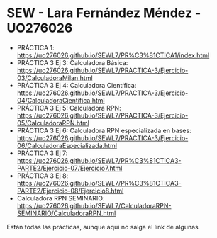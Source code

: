 # SEW - Lara Fernández Méndez - UO276026
- PRÁCTICA 1: https://uo276026.github.io/SEWL7/PR%C3%81CTICA1/index.html
- PRÁCTICA 3 Ej 3: Calculadora Básica: https://uo276026.github.io/SEWL7/PRACTICA-3/Ejercicio-03/CalculadoraMilan.html
- PRÁCTICA 3 Ej 4: Calculadora Científica: https://uo276026.github.io/SEWL7/PRACTICA-3/Ejercicio-04/CalculadoraCientifica.html
- PRÁCTICA 3 Ej 5: Calculadora RPN: https://uo276026.github.io/SEWL7/PRACTICA-3/Ejercicio-05/CalculadoraRPN.html
- PRÁCTICA 3 Ej 6: Calculadora RPN especializada en bases: https://uo276026.github.io/SEWL7/PRACTICA-3/Ejercicio-06/CalculadoraEspecializada.html
- PRÁCTICA 3 Ej 7: https://uo276026.github.io/SEWL7/PR%C3%81CTICA3-PARTE2/Ejercicio-07/Ejercicio7.html
- PRÁCTICA 3 Ej 8: https://uo276026.github.io/SEWL7/PR%C3%81CTICA3-PARTE2/Ejercicio-08/Ejercicio8.html
- Calculadora RPN SEMINARIO: https://uo276026.github.io/SEWL7/CalculadoraRPN-SEMINARIO/CalculadoraRPN.html

Están todas las prácticas, aunque aqui no salga el link de algunas
